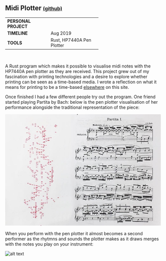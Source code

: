 ## Midi Plotter <span style="font-size: 16px;" > [(github)](https://github.com/jskjott/midi-plotter) </span>

<table style="width:60%">
  <tr>
    <td><b>PERSONAL PROJECT</b></td>
  </tr>
  <tr>
    <td><b>TIMELINE</b></td>
    <td>Aug 2019</td>
  </tr>
  <tr>
    <td><b>TOOLS</b></td>
    <td>Rust, HP7440A Pen Plotter</td>
  </tr>
</table> <br>

A Rust program which makes it possible to visualise midi notes with the HP7440A pen plotter as they are received. This project grew out of my fascination with printing technologies and a desire to explore whether printing can be seen as a time-based media. I wrote a reflection on what it means for printing to be a time-based [elsewhere](https://jskjott.com/#The_Printing_Process_as_Time_based_Media.md) on this site.

Once finished I had a few different people try out the program. One friend started playing Partita by Bach: below is the pen plotter visualisation of her performance alongside the traditional representation of the piece: 

![alt text](img/midi-plotter-eli-cropped.jpg)

When you perform with the pen plotter it almost becomes a second performer as the rhytmns and sounds the plotter makes as it draws merges with the notes you play on your instrument:

![alt text](https://raw.githubusercontent.com/jskjott/midi-plotter/master/midi-plotter.gif)